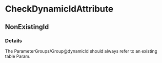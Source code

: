 ﻿---  
uid: Validator_16_1_1  
---

# CheckDynamicIdAttribute

## NonExistingId

### Details

The ParameterGroups\/Group@dynamicId should always refer to an existing table Param.
